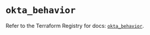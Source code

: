 # `okta_behavior`

Refer to the Terraform Registry for docs: [`okta_behavior`](https://registry.terraform.io/providers/okta/okta/4.10.0/docs/resources/behavior).
